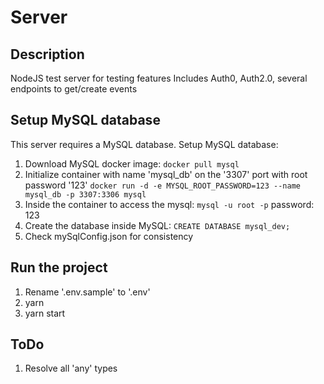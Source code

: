 # Server
## Description
NodeJS test server for testing features
Includes Auth0, Auth2.0, several endpoints to get/create events

## Setup MySQL database
This server requires a MySQL database. 
Setup MySQL database:
1. Download MySQL docker image: 
`docker pull mysql`
2. Initialize container with name 'mysql_db' on the '3307' port with root password '123' 
`docker run -d -e MYSQL_ROOT_PASSWORD=123 --name mysql_db -p 3307:3306 mysql`
3. Inside the container to access the mysql:
`mysql -u root -p`
password: 123
4. Create the database inside MySQL:
`CREATE DATABASE mysql_dev;`
5. Check mySqlConfig.json for consistency

## Run the project
1. Rename '.env.sample' to '.env'
2. yarn
3. yarn start

## ToDo
1. Resolve all 'any' types